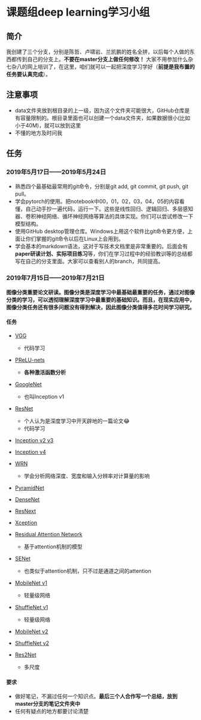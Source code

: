 # 课题组deep learning学习小组

## 简介

我创建了三个分支，分别是陈哲、卢啸岩、兰凯鹏的姓名全拼，以后每个人做的东西都传到自己的分支上。**不要在master分支上做任何修改！** 大家不用参加什么杂七杂八的网上培训了，在这里，咱们就可以一起把深度学习学好（**前提是我布置的任务要认真完成**）。


## 注意事项
- data文件夹放到根目录的上一级，因为这个文件夹可能很大，GitHub仓库是有容量限制的。根目录里面也可以创建一个data文件夹，如果数据很小(比如小于40M)，就可以放到这里  
- 不懂的地方及时问我  
## 任务  
### 2019年5月17日——2019年5月24日  
- 熟悉四个最基础最常用的git命令，分别是git add, git commit, git push, git pull。  
- 学会pytorch的使用。把notebook中00，01，02，03，04，05的内容看懂，自己动手抄一遍代码，运行一下。这些是线性回归、逻辑回归、多层感知器、卷积神经网络、循环神经网络等算法的具体实现。你们可以尝试修改一下模型结构。
- 使用GitHub desktop管理仓库。Windows上用这个软件比git命令更方便，上面让你们掌握的git命令以后在Linux上会用到。
- 学会基本的markdown语法，这对于写技术文档里是非常重要的。后面会有**paper研读计划、实际项目练习**等，你们在学习过程中的经验教训等的总结都写在自己的分支里面。大家可以查看别人的branch，共同提高。

### 2019年7月15日——2019年7月21日

**图像分类重要论文研读。图像分类是深度学习中最基础最重要的任务，通过对图像分类的学习，可以透彻理解深度学习中最重要的基础知识。而且，在现实应用中，图像分类任务还有很多问题没有得到解决，因此图像分类值得多花时间学习研究。**

#### 任务

- [VGG](https://arxiv.org/abs/1409.1556)
  - 代码学习

- [PReLU-nets](https://arxiv.org/abs/1409.4842)
  - **各种激活函数分析**

- [GoogleNet](https://arxiv.org/abs/1409.4842)
  - 也叫Inception v1

- [ResNet](https://arxiv.org/abs/1512.03385)
  - 个人认为是深度学习中开天辟地的一篇论文:joy:
  - 代码学习

- [Inception v2 v3](https://arxiv.org/abs/1512.00567)

- [Inception v4](https://arxiv.org/abs/1602.07261)

- [WRN](https://arxiv.org/abs/1605.07146)
  - 学会分析网络深度、宽度和输入分辨率对计算量的影响

- [PyramidNet](https://arxiv.org/abs/1610.02915)

- [DenseNet](https://arxiv.org/abs/1608.06993)

- [ResNext](https://arxiv.org/abs/1611.05431)

- [Xception](https://arxiv.org/abs/1610.02357)

- [Residual Attention Network](https://arxiv.org/abs/1704.06904)
  - 基于attention机制的模型

- [SENet](https://arxiv.org/abs/1709.01507)
  - 也类似于attention机制，只不过是通道之间的attention

- [MobileNet v1](https://arxiv.org/abs/1704.04861)
  - 轻量级网络

- [ShuffleNet v1](https://arxiv.org/abs/1707.01083)
  - 轻量级网络

- [MobileNet v2](https://arxiv.org/abs/1801.04381)

- [ShuffleNet v2](https://arxiv.org/abs/1807.11164)

- [Res2Net](https://arxiv.org/abs/1904.01169)
  - 多尺度
#### 要求
- 做好笔记，不漏过任何一个知识点。**最后三个人合作写一个总结，放到master分支的笔记文件夹中**
- 任何有疑点的地方都要讨论清楚
